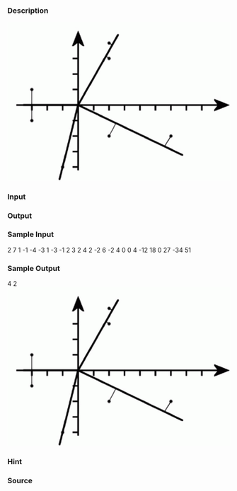 
### Description
![](/images/18361.jpg)

### Input

### Output

### Sample Input
2
7 1
-1 -4
-3 1
-3 -1
2 3
2 4
2 -2
6 -2
4 0
0 4
-12 18
0 27
-34 51

### Sample Output
4
2
![](/images/18362.jpg) 
### Hint

### Source
